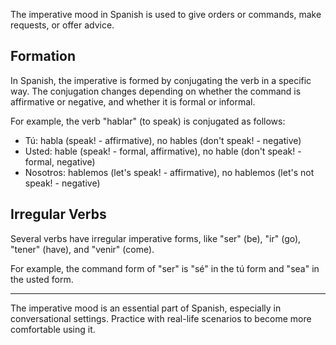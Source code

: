 The imperative mood in Spanish is used to give orders or commands, make requests, or offer advice.

## Formation

In Spanish, the imperative is formed by conjugating the verb in a specific way. The conjugation changes depending on whether the command is affirmative or negative, and whether it is formal or informal.

For example, the verb "hablar" (to speak) is conjugated as follows:

- Tú: habla (speak! - affirmative), no hables (don't speak! - negative)
- Usted: hable (speak! - formal, affirmative), no hable (don't speak! - formal, negative)
- Nosotros: hablemos (let's speak! - affirmative), no hablemos (let's not speak! - negative)

## Irregular Verbs

Several verbs have irregular imperative forms, like "ser" (be), "ir" (go), "tener" (have), and "venir" (come).

For example, the command form of "ser" is "sé" in the tú form and "sea" in the usted form.

---

The imperative mood is an essential part of Spanish, especially in conversational settings. Practice with real-life scenarios to become more comfortable using it.
